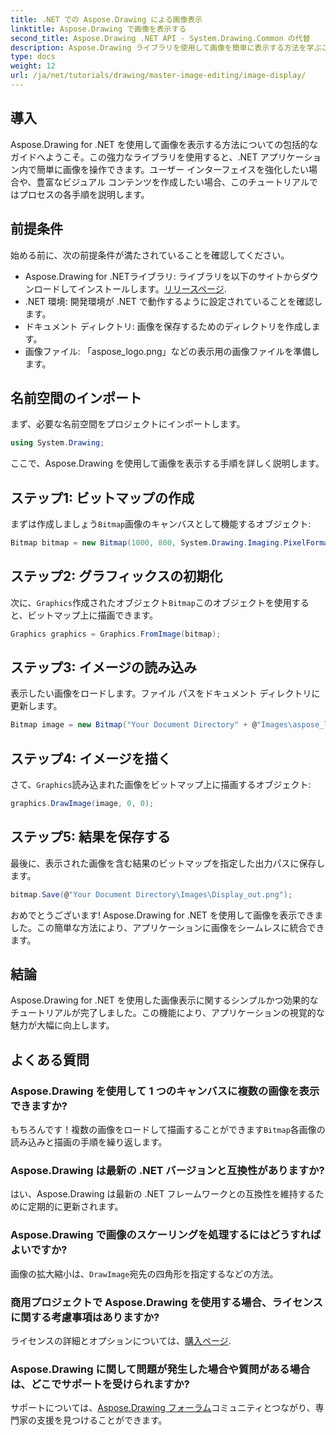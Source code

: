 ```yaml
---
title: .NET での Aspose.Drawing による画像表示
linktitle: Aspose.Drawing で画像を表示する
second_title: Aspose.Drawing .NET API - System.Drawing.Common の代替
description: Aspose.Drawing ライブラリを使用して画像を簡単に表示する方法を学ぶことで、.NET アプリケーションの可能性を最大限に引き出します。この包括的なチュートリアルでは、わかりやすいステップ バイ ステップのガイドを提供します。
type: docs
weight: 12
url: /ja/net/tutorials/drawing/master-image-editing/image-display/
---
```

## 導入

Aspose.Drawing for .NET を使用して画像を表示する方法についての包括的なガイドへようこそ。この強力なライブラリを使用すると、.NET アプリケーション内で簡単に画像を操作できます。ユーザー インターフェイスを強化したい場合や、豊富なビジュアル コンテンツを作成したい場合、このチュートリアルではプロセスの各手順を説明します。

## 前提条件

始める前に、次の前提条件が満たされていることを確認してください。

- Aspose.Drawing for .NETライブラリ: ライブラリを以下のサイトからダウンロードしてインストールします。[リリースページ](https://releases.aspose.com/drawing/net/).
- .NET 環境: 開発環境が .NET で動作するように設定されていることを確認します。
- ドキュメント ディレクトリ: 画像を保存するためのディレクトリを作成します。
- 画像ファイル: 「aspose_logo.png」などの表示用の画像ファイルを準備します。

## 名前空間のインポート

まず、必要な名前空間をプロジェクトにインポートします。

```csharp
using System.Drawing;
```

ここで、Aspose.Drawing を使用して画像を表示する手順を詳しく説明します。

## ステップ1: ビットマップの作成

まずは作成しましょう`Bitmap`画像のキャンバスとして機能するオブジェクト:

```csharp
Bitmap bitmap = new Bitmap(1000, 800, System.Drawing.Imaging.PixelFormat.Format32bppPArgb);
```

## ステップ2: グラフィックスの初期化

次に、`Graphics`作成されたオブジェクト`Bitmap`このオブジェクトを使用すると、ビットマップ上に描画できます。

```csharp
Graphics graphics = Graphics.FromImage(bitmap);
```

## ステップ3: イメージの読み込み

表示したい画像をロードします。ファイル パスをドキュメント ディレクトリに更新します。

```csharp
Bitmap image = new Bitmap("Your Document Directory" + @"Images\aspose_logo.png");
```

## ステップ4: イメージを描く

さて、`Graphics`読み込まれた画像をビットマップ上に描画するオブジェクト:

```csharp
graphics.DrawImage(image, 0, 0);
```

## ステップ5: 結果を保存する

最後に、表示された画像を含む結果のビットマップを指定した出力パスに保存します。

```csharp
bitmap.Save(@"Your Document Directory\Images\Display_out.png");
```

おめでとうございます! Aspose.Drawing for .NET を使用して画像を表示できました。この簡単な方法により、アプリケーションに画像をシームレスに統合できます。

## 結論

Aspose.Drawing for .NET を使用した画像表示に関するシンプルかつ効果的なチュートリアルが完了しました。この機能により、アプリケーションの視覚的な魅力が大幅に向上します。

## よくある質問

### Aspose.Drawing を使用して 1 つのキャンバスに複数の画像を表示できますか?

もちろんです！複数の画像をロードして描画することができます`Bitmap`各画像の読み込みと描画の手順を繰り返します。

### Aspose.Drawing は最新の .NET バージョンと互換性がありますか?

はい、Aspose.Drawing は最新の .NET フレームワークとの互換性を維持するために定期的に更新されます。

### Aspose.Drawing で画像のスケーリングを処理するにはどうすればよいですか?

画像の拡大縮小は、`DrawImage`宛先の四角形を指定するなどの方法。

### 商用プロジェクトで Aspose.Drawing を使用する場合、ライセンスに関する考慮事項はありますか?

ライセンスの詳細とオプションについては、[購入ページ](https://purchase.conholdate.com/buy).

### Aspose.Drawing に関して問題が発生した場合や質問がある場合は、どこでサポートを受けられますか?

サポートについては、[Aspose.Drawing フォーラム](https://forum.aspose.com/c/diagram/17)コミュニティとつながり、専門家の支援を見つけることができます。